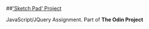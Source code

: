##['Sketch Pad' Project](http://www.theodinproject.com/web-development-101/javascript-and-jquery)

JavaScript/JQuery Assignment. Part of **The Odin Project**